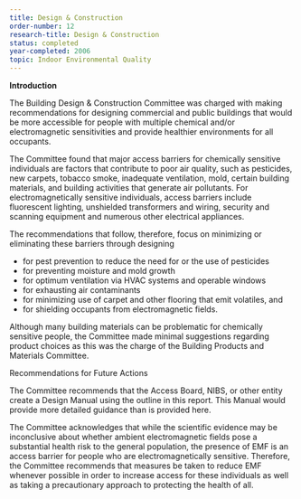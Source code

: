 ```yaml
---
title: Design & Construction
order-number: 12
research-title: Design & Construction
status: completed
year-completed: 2006
topic: Indoor Environmental Quality
---
```


**Introduction**

The Building Design & Construction Committee was charged with making recommendations for designing commercial and public buildings that would be more accessible for people with multiple chemical and/or electromagnetic sensitivities and provide healthier environments for all occupants.

The Committee found that major access barriers for chemically sensitive individuals are factors that contribute to poor air quality, such as pesticides, new carpets, tobacco smoke, inadequate ventilation, mold, certain building materials, and building activities that generate air pollutants. For electromagnetically sensitive individuals, access barriers include fluorescent lighting, unshielded transformers and wiring, security and scanning equipment and numerous other electrical appliances.

The recommendations that follow, therefore, focus on minimizing or eliminating these barriers through designing

-   for pest prevention to reduce the need for or the use of pesticides
-   for preventing moisture and mold growth
-   for optimum ventilation via HVAC systems and operable windows
-   for exhausting air contaminants
-   for minimizing use of carpet and other flooring that emit volatiles, and
-   for shielding occupants from electromagnetic fields.

Although many building materials can be problematic for chemically sensitive people, the Committee made minimal suggestions regarding product choices as this was the charge of the Building Products and Materials Committee.

Recommendations for Future Actions

The Committee recommends that the Access Board, NIBS, or other entity create a Design Manual using the outline in this report. This Manual would provide more detailed guidance than is provided here.

The Committee acknowledges that while the scientific evidence may be inconclusive about whether ambient electromagnetic fields pose a substantial health risk to the general population, the presence of EMF is an access barrier for people who are electromagnetically sensitive. Therefore, the Committee recommends that measures be taken to reduce EMF whenever possible in order to increase access for these individuals as well as taking a precautionary approach to protecting the health of all.
